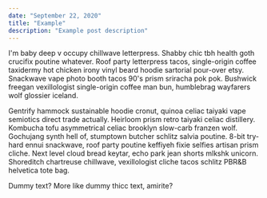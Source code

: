 ```yaml
---
date: "September 22, 2020"
title: "Example"
description: "Example post description"
---
```

I'm baby deep v occupy chillwave letterpress. Shabby chic tbh health goth
crucifix poutine whatever. Roof party letterpress tacos, single-origin coffee
taxidermy hot chicken irony vinyl beard hoodie sartorial pour-over etsy.
Snackwave vape photo booth tacos 90's prism sriracha pok pok. Bushwick freegan
vexillologist single-origin coffee man bun, humblebrag wayfarers wolf glossier
iceland.

Gentrify hammock sustainable hoodie cronut, quinoa celiac taiyaki vape semiotics
direct trade actually. Heirloom prism retro taiyaki celiac distillery. Kombucha
tofu asymmetrical celiac brooklyn slow-carb franzen wolf. Gochujang synth hell
of, stumptown butcher schlitz salvia poutine. 8-bit try-hard ennui snackwave,
roof party poutine keffiyeh fixie selfies artisan prism cliche. Next level cloud
bread keytar, echo park jean shorts mlkshk unicorn. Shoreditch chartreuse
chillwave, vexillologist cliche tacos schlitz PBR&B helvetica tote bag.

Dummy text? More like dummy thicc text, amirite?
